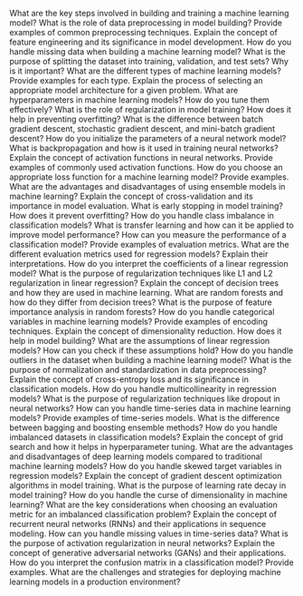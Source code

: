 What are the key steps involved in building and training a machine learning model?
What is the role of data preprocessing in model building? Provide examples of common preprocessing techniques.
Explain the concept of feature engineering and its significance in model development.
How do you handle missing data when building a machine learning model?
What is the purpose of splitting the dataset into training, validation, and test sets? Why is it important?
What are the different types of machine learning models? Provide examples for each type.
Explain the process of selecting an appropriate model architecture for a given problem.
What are hyperparameters in machine learning models? How do you tune them effectively?
What is the role of regularization in model training? How does it help in preventing overfitting?
What is the difference between batch gradient descent, stochastic gradient descent, and mini-batch gradient descent?
How do you initialize the parameters of a neural network model?
What is backpropagation and how is it used in training neural networks?
Explain the concept of activation functions in neural networks. Provide examples of commonly used activation functions.
How do you choose an appropriate loss function for a machine learning model? Provide examples.
What are the advantages and disadvantages of using ensemble models in machine learning?
Explain the concept of cross-validation and its importance in model evaluation.
What is early stopping in model training? How does it prevent overfitting?
How do you handle class imbalance in classification models?
What is transfer learning and how can it be applied to improve model performance?
How can you measure the performance of a classification model? Provide examples of evaluation metrics.
What are the different evaluation metrics used for regression models? Explain their interpretations.
How do you interpret the coefficients of a linear regression model?
What is the purpose of regularization techniques like L1 and L2 regularization in linear regression?
Explain the concept of decision trees and how they are used in machine learning.
What are random forests and how do they differ from decision trees?
What is the purpose of feature importance analysis in random forests?
How do you handle categorical variables in machine learning models? Provide examples of encoding techniques.
Explain the concept of dimensionality reduction. How does it help in model building?
What are the assumptions of linear regression models? How can you check if these assumptions hold?
How do you handle outliers in the dataset when building a machine learning model?
What is the purpose of normalization and standardization in data preprocessing?
Explain the concept of cross-entropy loss and its significance in classification models.
How do you handle multicollinearity in regression models?
What is the purpose of regularization techniques like dropout in neural networks?
How can you handle time-series data in machine learning models? Provide examples of time-series models.
What is the difference between bagging and boosting ensemble methods?
How do you handle imbalanced datasets in classification models?
Explain the concept of grid search and how it helps in hyperparameter tuning.
What are the advantages and disadvantages of deep learning models compared to traditional machine learning models?
How do you handle skewed target variables in regression models?
Explain the concept of gradient descent optimization algorithms in model training.
What is the purpose of learning rate decay in model training?
How do you handle the curse of dimensionality in machine learning?
What are the key considerations when choosing an evaluation metric for an imbalanced classification problem?
Explain the concept of recurrent neural networks (RNNs) and their applications in sequence modeling.
How can you handle missing values in time-series data?
What is the purpose of activation regularization in neural networks?
Explain the concept of generative adversarial networks (GANs) and their applications.
How do you interpret the confusion matrix in a classification model? Provide examples.
What are the challenges and strategies for deploying machine learning models in a production environment?